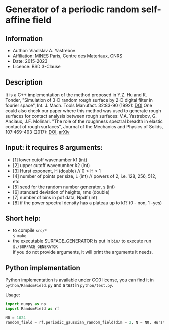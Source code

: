 # Generator of a periodic random self-affine field

## Information

+ Author: Vladislav A. Yastrebov
+ Affiliation: MINES Paris, Centre des Materiaux, CNRS
+ Date: 2015-2023
+ Licence: BSD 3-Clause 

## Description

It is a C++ implementation of the method proposed in
Y.Z. Hu and K. Tonder, "Simulation of 3-D random rough surface by 2-D digital filter in fourier space", Int. J. Mach. Tools Manufact. 32:83-90 (1992): [DOI](https://doi.org/10.1016/0890-6955%2892%2990064-N)
One could also check our paper where this method was used to generate rough surfaces for contact analysis between rough surfaces: V.A. Yastrebov, G. Anciaux, J.F. Molinari.
"The role of the roughness spectral breadth in elastic contact of rough surfaces", Journal of the Mechanics and Physics of Solids, 107:469-493 (2017): [DOI](https://doi.org/10.1016/j.jmps.2017.07.016), [arXiv](https://arxiv.org/abs/1704.05650)

## Input: it requires 8 arguments: 

+ [1] lower cutoff wavenumber k1 (int)
+ [2] upper cutoff wavenumber k2 (int)
+ [3] Hurst exponent, H (double) // 0 < H < 1
+ [4] number of points per size,  L (int) // powers of 2, i.e. 128, 256, 512, etc
+ [5] seed for the random number generator, s (int)
+ [6] standard deviation of heights, rms (double)
+ [7] number of bins in pdf data, Npdf (int)
+ [8] if the power spectral density has a plateau up to k1? (0 - non, 1 -yes)


## Short help:

+ to compile `src/*`<br>
`$ make`
+ the executable SURFACE_GENERATOR is put in `bin/`
to execute run<br> 
`$./SURFACE_GENERATOR` <br>
if you do not provide arguments, it will print the arguments it needs.

## Python implementation

Python implementation is available under CC0 license, you can find it in `python/RandomField.py` and a test in `python/test.py`.

Usage:
```python
import numpy as np
import RandomField as rf

N0 = 1024
random_field = rf.periodic_gaussian_random_field(dim = 2, N = N0, Hurst = 0.5, k_low = 4 / N0, k_high = 128 / N0)
```


